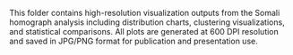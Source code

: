 This folder contains high-resolution visualization outputs from the Somali homograph analysis including distribution charts, clustering visualizations, and statistical comparisons. All plots are generated at 600 DPI resolution and saved in JPG/PNG format for publication and presentation use.
